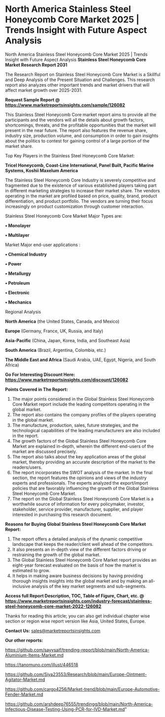 # North America Stainless Steel Honeycomb Core Market 2025 | Trends Insight with Future Aspect Analysis
 North America Stainless Steel Honeycomb Core Market 2025 | Trends Insight with Future Aspect Analysis
<strong>Stainless Steel Honeycomb Core Market Research Report 2031</strong>

The Research Report on Stainless Steel Honeycomb Core Market is a Skillful and Deep Analysis of the Present Situation and Challenges. This research report also analyzes other important trends and market drivers that will affect market growth over 2025-2031.

<strong>Request Sample Report @ <a href=https://www.marketreportsinsights.com/sample/126082>https://www.marketreportsinsights.com/sample/126082</a></strong>

This Stainless Steel Honeycomb Core market report aims to provide all the participants and the vendors will all the details about growth factors, shortcomings, threats, and the profitable opportunities that the market will present in the near future. The report also features the revenue share, industry size, production volume, and consumption in order to gain insights about the politics to contest for gaining control of a large portion of the market share.

Top Key Players in the Stainless Steel Honeycomb Core Market:

<strong>Tricel Honeycomb, Coast-Line International, Panel Built, Pacific Marine Systems, Koshii Maxelum America</strong>

The Stainless Steel Honeycomb Core Industry is severely competitive and fragmented due to the existence of various established players taking part in different marketing strategies to increase their market share. The vendors operating in the market are profiled based on price, quality, brand, product differentiation, and product portfolio. The vendors are turning their focus increasingly on product customization through customer interaction.

Stainless Steel Honeycomb Core Market Major Types are:

<strong>• Monolayer

• Multilayer</strong>

Market Major end-user applications :

<strong>• Chemical Industry

• Power

• Metallurgy

• Petroleum

• Electronic

• Mechanics</strong>

Regional Analysis

</u><strong><b>North America</b></strong> (the United States, Canada, and Mexico)

<strong><b>Europe </b></strong>(Germany, France, UK, Russia, and Italy)

<strong><b>Asia-Pacific</b></strong> (China, Japan, Korea, India, and Southeast Asia)

<strong><b>South America</b></strong> (Brazil, Argentina, Colombia, etc.)

<strong><b>The Middle East and Africa</b></strong> (Saudi Arabia, UAE, Egypt, Nigeria, and South Africa)

<strong>Go For Interesting Discount Here: <a href=https://www.marketreportsinsights.com/discount/126082>https://www.marketreportsinsights.com/discount/126082</a></strong>

<strong>Points Covered in The Report:</strong>
<ol>
  <li>The major points considered in the Global Stainless Steel Honeycomb Core Market report include the leading competitors operating in the global market.</li>
  <li>The report also contains the company profiles of the players operating in the global market.</li>
  <li>The manufacture, production, sales, future strategies, and the technological capabilities of the leading manufacturers are also included in the report.</li>
  <li>The growth factors of the Global Stainless Steel Honeycomb Core Market are explained in-depth, wherein the different end-users of the market are discussed precisely.</li>
  <li>The report also talks about the key application areas of the global market, thereby providing an accurate description of the market to the readers/users.</li>
  <li>The report incorporates the SWOT analysis of the market. In the final section, the report features the opinions and views of the industry experts and professionals. The experts analyzed the export/import policies that are favorably influencing the growth of the Global Stainless Steel Honeycomb Core Market.</li>
  <li>The report on the Global Stainless Steel Honeycomb Core Market is a worthwhile source of information for every policymaker, investor, stakeholder, service provider, manufacturer, supplier, and player interested in purchasing this research document.</li>
</ol>
<strong>Reasons for Buying Global Stainless Steel Honeycomb Core Market Report:</strong>

<ol>
  <li>The report offers a detailed analysis of the dynamic competitive landscape that keeps the reader/client well ahead of the competitors.</li>
  <li>It also presents an in-depth view of the different factors driving or restraining the growth of the global market.</li>
  <li>The Global Stainless Steel Honeycomb Core Market report provides an eight-year forecast evaluated on the basis of how the market is estimated to grow.</li>
  <li>It helps in making aware business decisions by having providing thorough insights insights into the global market and by making an all-inclusive analysis of the key market segments and sub-segments.</li>
</ol>
<strong>Access full Report Description, TOC, Table of Figure, Chart, etc. @ <a href=https://www.marketreportsinsights.com/industry-forecast/stainless-steel-honeycomb-core-market-2022-126082>https://www.marketreportsinsights.com/industry-forecast/stainless-steel-honeycomb-core-market-2022-126082</a></strong>


Thanks for reading this article; you can also get individual chapter wise section or region wise report version like Asia, United States, Europe.

<strong>Contact Us:</strong>
sales@marketreportsinsights.com

<strong>Our other reports:</strong>

<a href=https://github.com/sayysaif/trending-report/blob/main/North-America-Aluminium-Items-Market.md>https://github.com/sayysaif/trending-report/blob/main/North-America-Aluminium-Items-Market.md</a>

<a href=https://tanomuno.com/illust/446518>https://tanomuno.com/illust/446518</a>

<a href=https://github.com/Siya23553/Research/blob/main/Europe-Ointment-Agitator-Market.md>https://github.com/Siya23553/Research/blob/main/Europe-Ointment-Agitator-Market.md</a>

<a href=https://github.com/cargo4256/Market-trend/blob/main/Europe-Automotive-Fender-Market.md>https://github.com/cargo4256/Market-trend/blob/main/Europe-Automotive-Fender-Market.md</a>

<a href=https://github.com/arshdeep76555/trendingg/blob/main/North-America-Infectious-Disease-Testing-Using-PCR-for-IVD-Market.md>https://github.com/arshdeep76555/trendingg/blob/main/North-America-Infectious-Disease-Testing-Using-PCR-for-IVD-Market.md</a>"
